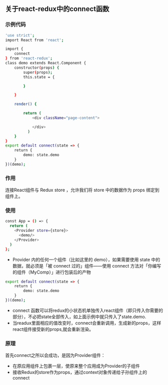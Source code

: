 ## 关于react-redux中的connect函数
### 示例代码
```bash
'use strict';
import React from 'react';

import {
    connect
} from 'react-redux';
class demo extends React.Component {
    constructor(props) {
        super(props);
        this.state = {

        }

    }

    render() {

        return (
            <div className="page-content">

            </div>
          )
    }
}
export default connect(state => {
    return {
        demo: state.demo
    }
})(demo);
```
### 作用
 连接React组件与 Redux store ，允许我们将 store 中的数据作为 props 绑定到组件上。
### 使用

```bash
const App = () => {
  return (
    <Provider store={store}>
      <demo/>
    </Provider>
  )
};
```
* Provider 内的任何一个组件（比如这里的 demo），如果需要使用 state 中的数据，就必须是「被 connect 过的」组件——使用 connect 方法对「你编写的组件（MyComp）」进行包装后的产物

```bash
export default connect(state => {
    return {
        demo: state.demo
    }
})(demo);
```
* connect 函数可以将redux的小状态机单独传入react组件（即只传入你需要的部分），不必把state全部传入，如上面示例中就只传入了state.demo.
* 当readux里面相应的值改变时，connect会重新调用，生成新的props，这样react组件接受新的props,就会重新渲染。
### 原理
首先connect之所以会成功，是因为Provider组件：
* 在原应用组件上包裹一层，使原来整个应用成为Provider的子组件
* 接收Redux的store作为props，通过context对象传递给子孙组件上的connect
